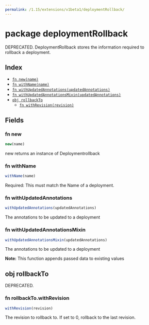 ```yaml
---
permalink: /1.15/extensions/v1beta1/deploymentRollback/
---
```


# package deploymentRollback

DEPRECATED. DeploymentRollback stores the information required to rollback a deployment.

## Index

* [`fn new(name)`](#fn-new)
* [`fn withName(name)`](#fn-withname)
* [`fn withUpdatedAnnotations(updatedAnnotations)`](#fn-withupdatedannotations)
* [`fn withUpdatedAnnotationsMixin(updatedAnnotations)`](#fn-withupdatedannotationsmixin)
* [`obj rollbackTo`](#obj-rollbackto)
  * [`fn withRevision(revision)`](#fn-rollbacktowithrevision)

## Fields

### fn new

```ts
new(name)
```

new returns an instance of Deploymentrollback

### fn withName

```ts
withName(name)
```

Required: This must match the Name of a deployment.

### fn withUpdatedAnnotations

```ts
withUpdatedAnnotations(updatedAnnotations)
```

The annotations to be updated to a deployment

### fn withUpdatedAnnotationsMixin

```ts
withUpdatedAnnotationsMixin(updatedAnnotations)
```

The annotations to be updated to a deployment

**Note:** This function appends passed data to existing values

## obj rollbackTo

DEPRECATED.

### fn rollbackTo.withRevision

```ts
withRevision(revision)
```

The revision to rollback to. If set to 0, rollback to the last revision.